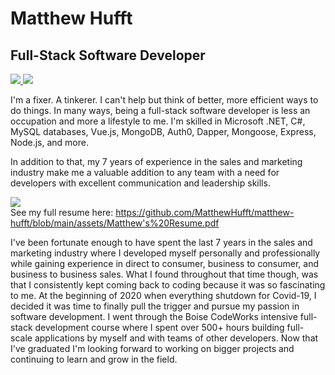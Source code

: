# Matthew Hufft

## Full-Stack Software Developer

<div>
  <a href="/" align="left">
    <img src="https://github-readme-stats.vercel.app/api/top-langs/?username=MatthewHufft&text_color=586069&layout=compact&hide_border=true&bg_color=fff&title_color=0366d6&count_private=true&include_all_commits=true" />
  </a> 
  <a href="/" align="right">
    <img src="https://github-readme-stats.vercel.app/api?username=MatthewHufft&count_private=true&show_icons=true&icon_color=222&title_color=0366d6&text_color=586069&bg_color=fff&hide=issues&hide_border=true&include_all_commits=true" />
  </a>
</div>
      
 I'm a fixer. A tinkerer. I can't help but think of better, more efficient ways to do things. In many ways, being a full-stack software developer is less an occupation and more a lifestyle to me. I'm skilled in Microsoft .NET, C#,  MySQL databases, Vue.js, MongoDB, Auth0, Dapper, Mongoose, Express, Node.js, and more.

In addition to that, my 7 years of experience in the sales and marketing industry make me a valuable addition to any team with a need for developers with excellent communication and leadership skills.

![](https://github.com/MatthewHufft/matthew-hufft/blob/main/assets/resume-png.PNG?raw=true)
<br>
See my full resume here: https://github.com/MatthewHufft/matthew-hufft/blob/main/assets/Matthew's%20Resume.pdf
<br>

I've been fortunate enough to have spent the last 7 years in the sales and marketing industry where I developed myself personally and professionally while gaining experience in direct to consumer, business to consumer, and business to business sales. What I found throughout that time though, was that I consistently kept coming back to coding because it was so fascinating to me. At the beginning of 2020 when everything shutdown for Covid-19, I decided it was time to finally pull the trigger and pursue my passion in software development. I went through the Boise CodeWorks intensive full-stack development course where I spent over 500+ hours building full-scale applications by myself and with teams of other developers. Now that I've graduated I'm looking forward to working on bigger projects and continuing to learn and grow in the field.
